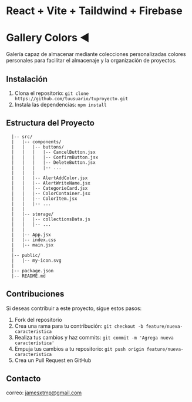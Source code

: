 # React + Vite + Taildwind + Firebase

# Gallery Colors ◄

Galería capaz de almacenar mediante colecciones personalizadas colores personales para facilitar el almacenaje y la organización de proyectos.

## Instalación

1. Clona el repositorio: `git clone https://github.com/tuusuario/tuproyecto.git`
2. Instala las dependencias: `npm install`

## Estructura del Proyecto
```
  |-- src/ 
  |   |-- components/ 
  |   |   |-- buttons/ 
  |   |   |   |-- CancelButton.jsx 
  |   |   |   |-- ConfirmButton.jsx 
  |   |   |   |-- DeleteButton.jsx 
  |   |   |   |-- ... 
  |   |   | 
  |   |   |-- AlertAddColor.jsx 
  |   |   |-- AlertWriteName.jsx 
  |   |   |-- CategorieCard.jsx 
  |   |   |-- ColorContainer.jsx 
  |   |   |-- ColorItem.jsx 
  |   |   |-- ... 
  |   | 
  |   |-- storage/ 
  |   |   |-- collectionsData.js 
  |   |   |-- ... 
  |   | 
  |   |-- App.jsx 
  |   |-- index.css 
  |   |-- main.jsx 
  | 
  |-- public/ 
  |   |-- my-icon.svg 
  | 
  |-- package.json 
  |-- README.md
```



## Contribuciones

Si deseas contribuir a este proyecto, sigue estos pasos:

1. Fork del repositorio
2. Crea una rama para tu contribución: `git checkout -b feature/nueva-caracteristica`
3. Realiza tus cambios y haz commits: `git commit -m 'Agrega nueva característica'`
4. Empuja tus cambios a tu repositorio: `git push origin feature/nueva-caracteristica`
5. Crea un Pull Request en GitHub

## Contacto
correo: jamesxtmp@gmail.com

